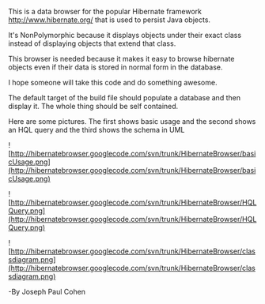 This is a data browser for the popular Hibernate framework
http://www.hibernate.org/ that is used to persist Java objects.

It's NonPolymorphic because it displays objects under their
exact class instead of displaying objects that extend that class.

This browser is needed because it makes it easy to browse
hibernate objects even if their data is stored in normal form
in the database.

I hope someone will take this code and do something awesome.

The default target of the build file should populate a database and then display it. The whole thing should be self contained.

Here are some pictures. The first shows basic usage and the second shows an HQL query and the third shows the schema in UML



![http://hibernatebrowser.googlecode.com/svn/trunk/HibernateBrowser/basicUsage.png](http://hibernatebrowser.googlecode.com/svn/trunk/HibernateBrowser/basicUsage.png)


![http://hibernatebrowser.googlecode.com/svn/trunk/HibernateBrowser/HQLQuery.png](http://hibernatebrowser.googlecode.com/svn/trunk/HibernateBrowser/HQLQuery.png)


![http://hibernatebrowser.googlecode.com/svn/trunk/HibernateBrowser/classdiagram.png](http://hibernatebrowser.googlecode.com/svn/trunk/HibernateBrowser/classdiagram.png)

-By Joseph Paul Cohen